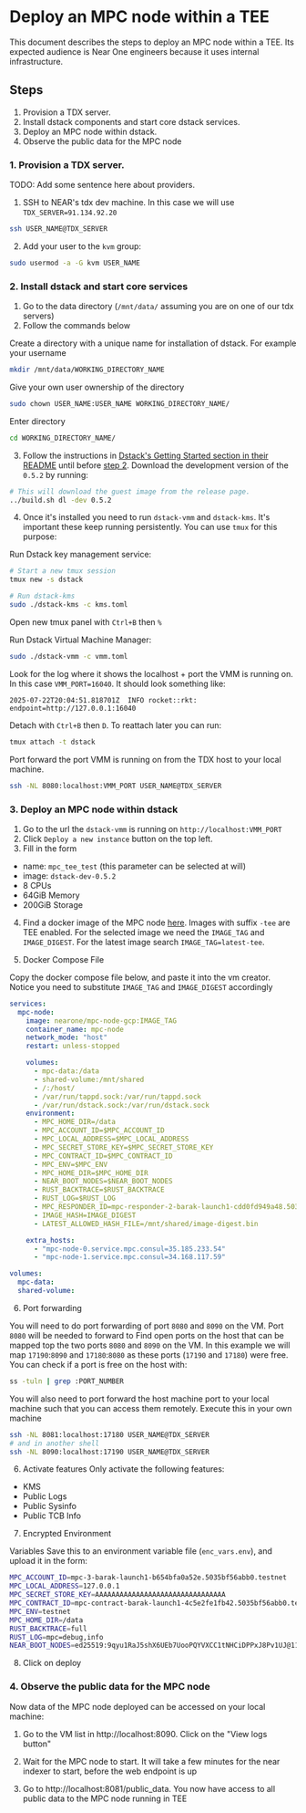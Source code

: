 # Deploy an MPC node within a TEE

This document describes the steps to deploy an MPC node within a TEE. Its
expected audience is Near One engineers because it uses internal infrastructure.

## Steps

1. Provision a TDX server.
2. Install dstack components and start core dstack services.
3. Deploy an MPC node within dstack.
4. Observe the public data for the MPC node

### 1. Provision a TDX server.

TODO: Add some sentence here about providers.

1. SSH to NEAR's tdx dev machine. In this case we will use `TDX_SERVER=91.134.92.20`

```bash
ssh USER_NAME@TDX_SERVER
```

2. Add your user to the `kvm` group:

```bash
sudo usermod -a -G kvm USER_NAME
```

### 2. Install dstack and start core services

1. Go to the data directory (`/mnt/data/` assuming you are on one of our tdx
   servers)
2. Follow the commands below

Create a directory with a unique name for installation of dstack. For example
your username

```bash
mkdir /mnt/data/WORKING_DIRECTORY_NAME
```

Give your own user ownership of the directory

```bash
sudo chown USER_NAME:USER_NAME WORKING_DIRECTORY_NAME/
```

Enter directory

```bash
cd WORKING_DIRECTORY_NAME/
```

3. Follow the instructions in
   [Dstack's Getting Started section in their README](https://github.com/Dstack-TEE/dstack?tab=readme-ov-file#-getting-started)
   until before
   [step 2](https://github.com/Dstack-TEE/dstack?tab=readme-ov-file#2-download-or-build-guest-image).
   Download the development version of the `0.5.2` by running:

```bash
# This will download the guest image from the release page.
../build.sh dl -dev 0.5.2
```

4. Once it's installed you need to run `dstack-vmm` and `dstack-kms`. It's
   important these keep running persistently. You can use `tmux` for this
   purpose:

Run Dstack key management service:

```bash
# Start a new tmux session
tmux new -s dstack
```

```bash
# Run dstack-kms
sudo ./dstack-kms -c kms.toml
```

Open new tmux panel with `Ctrl+B` then `%`

Run Dstack Virtual Machine Manager:

```bash
sudo ./dstack-vmm -c vmm.toml
```


Look for the log where it shows the localhost + port the VMM is running on. In
this case `VMM_PORT=16040`. It should look something like:

```log
2025-07-22T20:04:51.818701Z  INFO rocket::rkt: endpoint=http://127.0.0.1:16040
```

Detach with `Ctrl+B` then `D`. To reattach later you can run:

```bash
tmux attach -t dstack
```

Port forward the port VMM is running on from the TDX host to your local machine.

```bash
ssh -NL 8080:localhost:VMM_PORT USER_NAME@TDX_SERVER
```

### 3. Deploy an MPC node within dstack


1. Go to the url the `dstack-vmm` is running on `http://localhost:VMM_PORT`
2. Click `Deploy a new instance` button on the top left.
3. Fill in the form

- name: `mpc_tee_test`  (this parameter can be selected at will)
- image: `dstack-dev-0.5.2`
- 8 CPUs
- 64GiB Memory
- 200GiB Storage

4. Find a docker image of the MPC node
   [here](https://hub.docker.com/r/nearone/mpc-node-gcp/tags). Images with
   suffix `-tee` are TEE enabled. For the selected image we need the `IMAGE_TAG`
   and `IMAGE_DIGEST`. For the latest image search `IMAGE_TAG=latest-tee`.

5. Docker Compose File

Copy the docker compose file below, and paste it into the vm creator. Notice you
need to substitute `IMAGE_TAG` and `IMAGE_DIGEST` accordingly

```yml
services:
  mpc-node:
    image: nearone/mpc-node-gcp:IMAGE_TAG
    container_name: mpc-node
    network_mode: "host"
    restart: unless-stopped

    volumes:
      - mpc-data:/data
      - shared-volume:/mnt/shared
      - /:/host/
      - /var/run/tappd.sock:/var/run/tappd.sock
      - /var/run/dstack.sock:/var/run/dstack.sock
    environment:
      - MPC_HOME_DIR=/data
      - MPC_ACCOUNT_ID=$MPC_ACCOUNT_ID
      - MPC_LOCAL_ADDRESS=$MPC_LOCAL_ADDRESS
      - MPC_SECRET_STORE_KEY=$MPC_SECRET_STORE_KEY
      - MPC_CONTRACT_ID=$MPC_CONTRACT_ID
      - MPC_ENV=$MPC_ENV
      - MPC_HOME_DIR=$MPC_HOME_DIR
      - NEAR_BOOT_NODES=$NEAR_BOOT_NODES
      - RUST_BACKTRACE=$RUST_BACKTRACE
      - RUST_LOG=$RUST_LOG
      - MPC_RESPONDER_ID=mpc-responder-2-barak-launch1-cdd0fd949a48.5035bf56abb0.testnet
      - IMAGE_HASH=IMAGE_DIGEST
      - LATEST_ALLOWED_HASH_FILE=/mnt/shared/image-digest.bin

    extra_hosts:
      - "mpc-node-0.service.mpc.consul=35.185.233.54"
      - "mpc-node-1.service.mpc.consul=34.168.117.59"

volumes:
  mpc-data:
  shared-volume:
```

6. Port forwarding 

You will need to do port forwarding of port `8080` and `8090` on the VM. Port
`8080` will be needed to forward to Find open ports on the host that can be
mapped top the two ports `8080` and `8090` on the VM. In this example we will
map `17190`:`8090` and `17180`:`8080` as these ports (`17190` and `17180`) were
free. You can check if a port is free on the host with:

```bash
ss -tuln | grep :PORT_NUMBER
```

You will also need to port forward the host machine port to your local machine
such that you can access them remotely. Execute this in your own machine

```bash
ssh -NL 8081:localhost:17180 USER_NAME@TDX_SERVER
# and in another shell
ssh -NL 8090:localhost:17190 USER_NAME@TDX_SERVER
```

6. Activate features
   Only activate the following features:

- KMS
- Public Logs
- Public Sysinfo
- Public TCB Info

7. Encrypted Environment 

Variables Save this to an environment variable file (`enc_vars.env`), and upload
it in the form:

```bash
MPC_ACCOUNT_ID=mpc-3-barak-launch1-b654bfa0a52e.5035bf56abb0.testnet
MPC_LOCAL_ADDRESS=127.0.0.1
MPC_SECRET_STORE_KEY=AAAAAAAAAAAAAAAAAAAAAAAAAAAAAAAA
MPC_CONTRACT_ID=mpc-contract-barak-launch1-4c5e2fe1fb42.5035bf56abb0.testnet
MPC_ENV=testnet
MPC_HOME_DIR=/data
RUST_BACKTRACE=full
RUST_LOG=mpc=debug,info
NEAR_BOOT_NODES=ed25519:9qyu1RaJ5shX6UEb7UooPQYVXCC1tNHCiDPPxJ8Pv1UJ@116.202.220.238:34567,ed25519:8mzYnfuT5zQYqV99CfYAX6XoRmNxVJ1nAZHXXW4GrFD@34.221.144.70:24567,ed25519:B87Qq34LbWadFx2dq5bwUEtB5KBgr8ZhsoEpAiSP2qVX@142.132.203.80:24567,ed25519:EufXMhFVixgFpg2bBaHGL4Zrks1DDrhAZTQYwbjRTAUX@65.109.25.109:24567,ed25519:HJJde5skATXLA4wGk8P9awvfzaW47tCU2EsRXnMoFRA9@129.150.39.19:24567,ed25519:BavpjuYrnXRFQVWjLdx9vx9vAvanit9NhhcPeM6gjAkE@95.217.198.233:24567,ed25519:81zk9MvvoxB1AzTW721o9m2NeYx3pDFDZyRJUQej65uc@195.14.6.172:24567,ed25519:E4gQXBovauvqxx85TdemezhkDDsAsqEL7ZJ4cp5Cdhsb@129.80.119.109:24567,ed25519:6cWtXFAzqpZ8D7EpLGYBmkw95oKYkzN8i99UcRgsyRMy@164.132.247.155:24567,ed25519:CLnWy9xv2GUqfgepzLwpv4bozj3H3kgzjbVREyS6wcqq@47.242.112.172:24567,ed25519:2NmT9Wy9HGBmH8sTWSq2QfaMk4R8ZHBEhk8ZH4g4f1Qk@65.109.88.175:24567,ed25519:9dhPYd1ArZ6mTMP7nnRzm8JBPwKCaBxiYontS5KfXz5h@34.239.1.54:24567,ed25519:8iiQH4vtqsqWgsm4ypCJQQwqJR3AGp9o7F69YRaCHKxA@141.95.204.11:24567,ed25519:4L97JnFFFVbfE8M3tY9bRtgV5376y5dFH8cSaoBDRWnK@5.199.170.103:24567,ed25519:DGJ91V2wJ8NFpkqZvphtSeM4CBeiLsrHGdinTugiRoFF@52.35.74.212:24567,ed25519:B9LSvCTimoEUtuUvpfu1S54an54uTetVabmkT5dELUCN@91.134.22.129:24567,ed25519:cRGmtzkkSZT6wXNjbthSXMD6dHrEgSeDtiEJAcnLLxH@15.204.213.166:24567,ed25519:49F9yZpbQVefzWegVZYTh18WwFPPcfgvkDmhm7zM5MR4@89.58.28.231:24567,ed25519:GG6ocHjh5R2NGuuoMHrq6baeHnkzXMZGBZDeU2FFin46@136.243.144.110:24567,ed25519:DtZHxPRzMC3zFs1TJmNeGQkRRno1Lj2DqB6yftqd5G9k@142.132.133.160:24567,ed25519:4Fx8rLhGobUPVie1FXQCAxFaMQ3Dg6PYMDdm5keZcKW6@83.125.137.146:24567,ed25519:FyDDouqtzonXp6Ut74fBad1emSJHZzRsGXXnsMQrwhFu@34.76.240.95:24567,ed25519:Au1uTk2LiCuikXVxqxeRRCXgHttZitjaaHbXUuBprBk@213.21.195.14:24567,ed25519:5sGSEFkghhZF2C76orKTjuvFWjVTzDVbvgy9GmbGR8wN@78.159.113.25:24567,ed25519:5XcBVb2P7ihHpDWYMukkKdhazxtGTBmzBien4GeNi5f5@34.168.32.204:24567,ed25519:4X36tLPyP4YybWm9qAwdrtEank1kMTWcejJR69GJCuoa@34.10.160.120:24567,ed25519:9rKGAzoB9ecMhsM1i9Jf95kafBcUAYGW1HtMVe7qkreG@34.79.74.98:24567,ed25519:EwZQ3U62UzFJgb5QxacfMqknCdJBAGsLfEJGczXJ7Rf5@54.213.174.110:24567,ed25519:D6fmZNbcr5oi4WXb8LqNHaweaTDjPLFX5dR1zjut2SPy@136.243.98.125:24567,ed25519:ERLHXppRXQ3QjBNToMpDGuBLosFcwpyMeb37YrfdLHne@65.109.115.104:24567,ed25519:oAKWzuc5wjgxxJMwLThbvyaBNEm6B7oWWKg2f1aShWG@142.132.193.223:24567,ed25519:9yftjQdZiaVJUzDFEiUnsKuK4KE4zs9svk1r1wDuiJKb@148.251.195.69:24567,ed25519:2N3Jom3LP15YsTt9LX5wno68rgaYJ3RHWPRFm2cUDhgM@141.94.242.56:24567,ed25519:BAQFGfXA5sqMfvc4HfrWJpLxGao4r4opcqHo7VAQbNMP7@176.9.0.48:24567
```

8. Click on deploy

### 4. Observe the public data for the MPC node

Now data of the MPC node deployed can be accessed on your local machine:

1. Go to the VM list in http://localhost:8090.  Click on the "View logs button"

2. Wait for the MPC node to start. It will take a few minutes for the near
   indexer to start, before the web endpoint is up

3. Go to http://localhost:8081/public_data. You now have access to all public data to the
   MPC node running in TEE